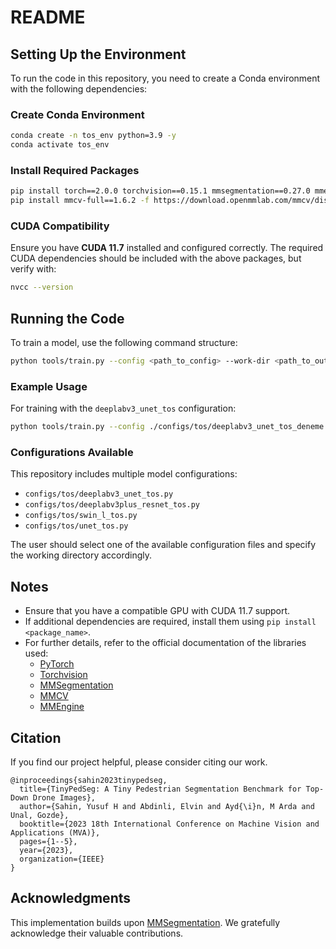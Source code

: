 # README

## Setting Up the Environment
To run the code in this repository, you need to create a Conda environment with the following dependencies:

### Create Conda Environment
```sh
conda create -n tos_env python=3.9 -y
conda activate tos_env
```

### Install Required Packages
```sh
pip install torch==2.0.0 torchvision==0.15.1 mmsegmentation==0.27.0 mmengine==0.10.1
pip install mmcv-full==1.6.2 -f https://download.openmmlab.com/mmcv/dist/cu117/torch2.0.0/index.html
```

### CUDA Compatibility
Ensure you have **CUDA 11.7** installed and configured correctly. The required CUDA dependencies should be included with the above packages, but verify with:
```sh
nvcc --version
```

## Running the Code
To train a model, use the following command structure:
```sh
python tools/train.py --config <path_to_config> --work-dir <path_to_output_directory>
```

### Example Usage
For training with the `deeplabv3_unet_tos` configuration:
```sh
python tools/train.py --config ./configs/tos/deeplabv3_unet_tos_deneme.py --work-dir ./work_dirs6/deeplabv3_unet_output
```

### Configurations Available
This repository includes multiple model configurations:
- `configs/tos/deeplabv3_unet_tos.py`
- `configs/tos/deeplabv3plus_resnet_tos.py`
- `configs/tos/swin_l_tos.py`
- `configs/tos/unet_tos.py`

The user should select one of the available configuration files and specify the working directory accordingly.

## Notes
- Ensure that you have a compatible GPU with CUDA 11.7 support.
- If additional dependencies are required, install them using `pip install <package_name>`.
- For further details, refer to the official documentation of the libraries used:
  - [PyTorch](https://pytorch.org/)
  - [Torchvision](https://github.com/pytorch/vision)
  - [MMSegmentation](http://github.com/open-mmlab/mmsegmentation)
  - [MMCV](https://github.com/open-mmlab/mmcv)
  - [MMEngine](https://github.com/open-mmlab/mmengine)

## Citation
If you find our project helpful, please consider citing our work. 

```
@inproceedings{sahin2023tinypedseg,
  title={TinyPedSeg: A Tiny Pedestrian Segmentation Benchmark for Top-Down Drone Images},
  author={Sahin, Yusuf H and Abdinli, Elvin and Ayd{\i}n, M Arda and Unal, Gozde},
  booktitle={2023 18th International Conference on Machine Vision and Applications (MVA)},
  pages={1--5},
  year={2023},
  organization={IEEE}
}
```

## Acknowledgments
This implementation builds upon [MMSegmentation](https://github.com/open-mmlab/mmsegmentation). We gratefully acknowledge their valuable contributions.